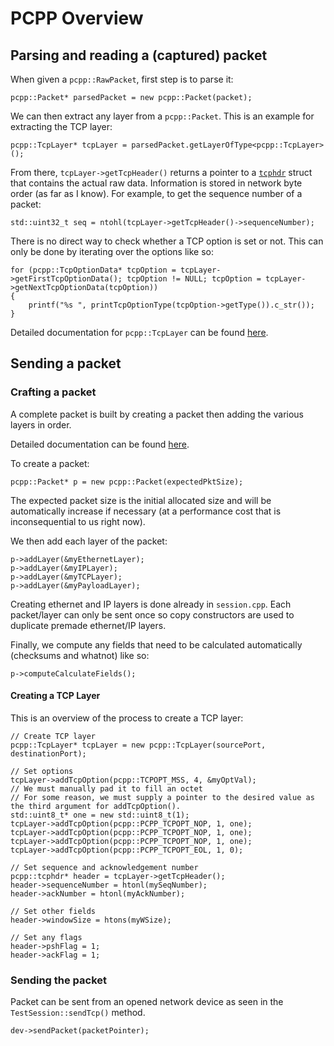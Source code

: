 # PCPP Overview

## Parsing and reading a (captured) packet
When given a `pcpp::RawPacket`, first step is to parse it:

```
pcpp::Packet* parsedPacket = new pcpp::Packet(packet);
```

We can then extract any layer from a `pcpp::Packet`. This is an example for extracting the TCP layer:
```
pcpp::TcpLayer* tcpLayer = parsedPacket.getLayerOfType<pcpp::TcpLayer>();
```

From there, `tcpLayer->getTcpHeader()` returns a pointer to a [`tcphdr`](http://seladb.github.io/PcapPlusPlus-Doc/Documentation/a00177.html) struct that contains the actual raw data. Information is stored in network byte order (as far as I know). For example, to get the sequence number of a packet:
```
std::uint32_t seq = ntohl(tcpLayer->getTcpHeader()->sequenceNumber);
```

There is no direct way to check whether a TCP option is set or not. This can only be done by iterating over the options like so:
```
for (pcpp::TcpOptionData* tcpOption = tcpLayer->getFirstTcpOptionData(); tcpOption != NULL; tcpOption = tcpLayer->getNextTcpOptionData(tcpOption))
{
	printf("%s ", printTcpOptionType(tcpOption->getType()).c_str());
}
```

Detailed documentation for `pcpp::TcpLayer` can be found [here](http://seladb.github.io/PcapPlusPlus-Doc/Documentation/a00178.html).

## Sending a packet

### Crafting a packet

A complete packet is built by creating a packet then adding the various layers in order.

Detailed documentation can be found [here](http://seladb.github.io/PcapPlusPlus-Doc/Documentation/a00105.html).

To create a packet:
```
pcpp::Packet* p = new pcpp::Packet(expectedPktSize);
```

The expected packet size is the initial allocated size and will be automatically increase if necessary (at a performance cost that is inconsequential to us right now).

We then add each layer of the packet:
```
p->addLayer(&myEthernetLayer);
p->addLayer(&myIPLayer);
p->addLayer(&myTCPLayer);
p->addLayer(&myPayloadLayer);
```

Creating ethernet and IP layers is done already in `session.cpp`. Each packet/layer can only be sent once so copy constructors are used to duplicate premade ethernet/IP layers.

Finally, we compute any fields that need to be calculated automatically (checksums and whatnot) like so:
```
p->computeCalculateFields();
```

#### Creating a TCP Layer

This is an overview of the process to create a TCP layer:

```
// Create TCP layer
pcpp::TcpLayer* tcpLayer = new pcpp::TcpLayer(sourcePort, destinationPort);

// Set options
tcpLayer->addTcpOption(pcpp::TCPOPT_MSS, 4, &myOptVal);
// We must manually pad it to fill an octet
// For some reason, we must supply a pointer to the desired value as the third argument for addTcpOption().
std::uint8_t* one = new std::uint8_t(1);
tcpLayer->addTcpOption(pcpp::PCPP_TCPOPT_NOP, 1, one);
tcpLayer->addTcpOption(pcpp::PCPP_TCPOPT_NOP, 1, one);
tcpLayer->addTcpOption(pcpp::PCPP_TCPOPT_NOP, 1, one);
tcpLayer->addTcpOption(pcpp::PCPP_TCPOPT_EOL, 1, 0);

// Set sequence and acknowledgement number
pcpp::tcphdr* header = tcpLayer->getTcpHeader();
header->sequenceNumber = htonl(mySeqNumber);
header->ackNumber = htonl(myAckNumber);

// Set other fields
header->windowSize = htons(myWSize);

// Set any flags
header->pshFlag = 1;
header->ackFlag = 1;
```

### Sending the packet

Packet can be sent from an opened network device as seen in the `TestSession::sendTcp()` method.
```
dev->sendPacket(packetPointer);
```